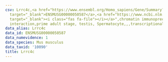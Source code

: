 ```yaml
---
csv: Lrrc4c,<a href="https://www.ensembl.org/Homo_sapiens/Gene/Summary?db=core;g=ENSMUSG00000050587"
  target="_blank">ENSMUSG00000050587</a>,<a href="https://www.ncbi.nlm.nih.gov/pubmed/25450459"
  target="_blank"><i class="fas fa-file"></i></a>",chromatin immunoprecipitation assay,direct
  interaction,prime adult stage, testis, Spermatocyte,,,transcriptional regulation,
data_alias: Lrrc4c
data_id: ENSMUSG00000050587
data_numevidence: 1
data_species: Mus musculus
data_taxid: '10090'
title: Lrrc4c
---
```

